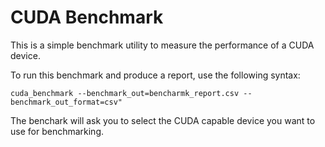 CUDA Benchmark
==============
This is a simple benchmark utility to measure the performance
of a CUDA device.

To run this benchmark and produce a report, use the following syntax:
```
cuda_benchmark --benchmark_out=bencharmk_report.csv --benchmark_out_format=csv"
```
The benchark will ask you to select the CUDA capable device you 
want to use for benchmarking.